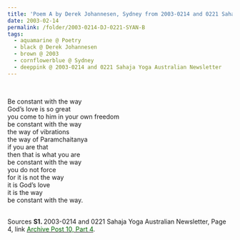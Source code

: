 ```yaml
---
title: 'Poem A by Derek Johannesen, Sydney from 2003-0214 and 0221 Sahaja Yoga Australian Newsletter, Page 4'
date: 2003-02-14
permalink: /folder/2003-0214-DJ-0221-SYAN-B
tags:
  - aquamarine @ Poetry
  - black @ Derek Johannesen
  - brown @ 2003
  - cornflowerblue @ Sydney
  - deeppink @ 2003-0214 and 0221 Sahaja Yoga Australian Newsletter
---
```


<br>

<p>
Be constant with the way<br>
God’s love is so great<br>
you come to him in your own freedom<br>
be constant with the way<br>
the way of vibrations<br>
the way of Paramchaitanya<br>
if you are that<br>
then that is what you are<br>
be constant with the way<br>
you do not force<br>
for it is not the way<br>
it is God’s love<br>
it is the way<br>
be constant with the way.<br>
</p>

<br>

<wave-list>
<list-title color="DarkSeaGreen" width="55">Sources</list-title>
  <list-item color="BlanchedAlmond"  width="280"><b>S1. </b> 2003-0214 and 0221 Sahaja Yoga Australian Newsletter, Page 4, link </font> <a href="https://seven-teams.github.io/archives/2023/0727"><font color="DarkGreen">Archive Post 10, Part 4</font></a>.</list-item>
</wave-list>